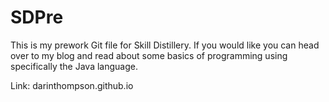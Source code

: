 # SDPre

This is my prework Git file for Skill Distillery.
If you would like you can head over to my blog and read about some basics of programming using specifically the Java language.

Link: darinthompson.github.io
